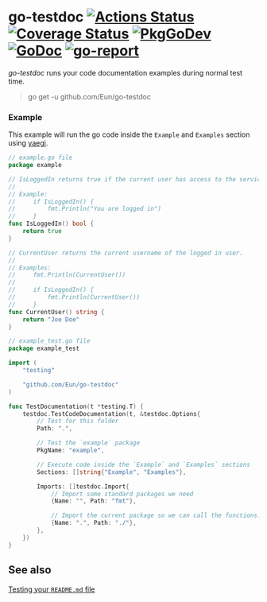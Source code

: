 # go-testdoc [![Actions Status](https://github.com/Eun/go-testdoc/workflows/CI/badge.svg)](https://github.com/Eun/go-testdoc/actions) [![Coverage Status](https://coveralls.io/repos/github/Eun/go-testdoc/badge.svg?branch=master)](https://coveralls.io/github/Eun/go-testdoc?branch=master) [![PkgGoDev](https://img.shields.io/badge/pkg.go.dev-reference-blue)](https://pkg.go.dev/github.com/Eun/go-testdoc) [![GoDoc](https://godoc.org/github.com/Eun/go-testdoc?status.svg)](https://godoc.org/github.com/Eun/go-testdoc) [![go-report](https://goreportcard.com/badge/github.com/Eun/go-testdoc)](https://goreportcard.com/report/github.com/Eun/go-testdoc)
*go-testdoc* runs your code documentation examples during normal test time.
> go get -u github.com/Eun/go-testdoc

### Example
This example will run the go code inside the `Example` and `Examples` section using [yaegi](https://github.com/traefik/yaegi).
```go
// example.go file
package example

// IsLoggedIn returns true if the current user has access to the service.
//
// Example:
//     if IsLoggedIn() {
//         fmt.Println("You are logged in")
//     }
func IsLoggedIn() bool {
	return true
}

// CurrentUser returns the current username of the logged in user.
//
// Examples:
//     fmt.Println(CurrentUser())
//
//     if IsLoggedIn() {
//         fmt.Println(CurrentUser())
//     }
func CurrentUser() string {
	return "Joe Doe"
}

```
```go
// example_test.go file
package example_test

import (
	"testing"

	"github.com/Eun/go-testdoc"
)

func TestDocumentation(t *testing.T) {
	testdoc.TestCodeDocumentation(t, &testdoc.Options{
		// Test for this folder
		Path: ".",

		// Test the `example` package
		PkgName: "example",

		// Execute code inside the `Example` and `Examples` sections
		Sections: []string{"Example", "Examples"},

		Imports: []testdoc.Import{
			// Import some standard packages we need
			{Name: "", Path: "fmt"},

			// Import the current package so we can call the functions.
			{Name: ".", Path: "./"},
		},
	})
}

```


## See also
[Testing your `README.md` file](https://github.com/Eun/yaegi-template/tree/master/examples/evaluate_readme)
